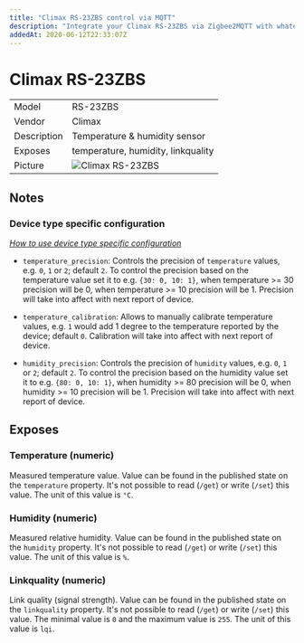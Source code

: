 ```yaml
---
title: "Climax RS-23ZBS control via MQTT"
description: "Integrate your Climax RS-23ZBS via Zigbee2MQTT with whatever smart home infrastructure you are using without the vendors bridge or gateway."
addedAt: 2020-06-12T22:33:07Z
---
```


<!-- !!!! -->
<!-- ATTENTION: This file is auto-generated through docgen! -->
<!-- You can only edit the "## Notes"-Section. -->
<!-- !!!! -->

# Climax RS-23ZBS

|     |     |
|-----|-----|
| Model | RS-23ZBS  |
| Vendor  | Climax  |
| Description | Temperature & humidity sensor |
| Exposes | temperature, humidity, linkquality |
| Picture | ![Climax RS-23ZBS](https://psi-4ward.github.io/zigbee2mqtt.io/images/devices/RS-23ZBS.jpg) |


## Notes

### Device type specific configuration
*[How to use device type specific configuration](../guide/configuration/#device-specific-configuration)*

* `temperature_precision`: Controls the precision of `temperature` values,
e.g. `0`, `1` or `2`; default `2`.
To control the precision based on the temperature value set it to e.g. `{30: 0, 10: 1}`,
when temperature >= 30 precision will be 0, when temperature >= 10 precision will be 1. Precision will take into affect with next report of device.
* `temperature_calibration`: Allows to manually calibrate temperature values,
e.g. `1` would add 1 degree to the temperature reported by the device; default `0`. Calibration will take into affect with next report of device.


* `humidity_precision`: Controls the precision of `humidity` values, e.g. `0`, `1` or `2`; default `2`.
To control the precision based on the humidity value set it to e.g. `{80: 0, 10: 1}`,
when humidity >= 80 precision will be 0, when humidity >= 10 precision will be 1. Precision will take into affect with next report of device.



## Exposes

### Temperature (numeric)
Measured temperature value.
Value can be found in the published state on the `temperature` property.
It's not possible to read (`/get`) or write (`/set`) this value.
The unit of this value is `°C`.

### Humidity (numeric)
Measured relative humidity.
Value can be found in the published state on the `humidity` property.
It's not possible to read (`/get`) or write (`/set`) this value.
The unit of this value is `%`.

### Linkquality (numeric)
Link quality (signal strength).
Value can be found in the published state on the `linkquality` property.
It's not possible to read (`/get`) or write (`/set`) this value.
The minimal value is `0` and the maximum value is `255`.
The unit of this value is `lqi`.

